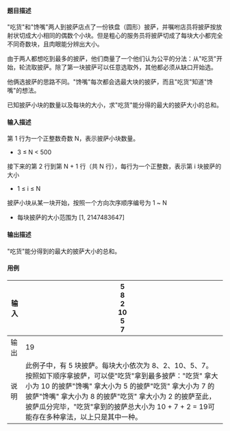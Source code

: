 #### 题目描述

"吃货"和"馋嘴"两人到披萨店点了一份铁盘（圆形）披萨，并嘱咐店员将披萨按放射状切成大小相同的偶数个小块。但是粗心的服务员将披萨切成了每块大小都完全不同奇数块，且肉眼能分辨出大小。

由于两人都想吃到最多的披萨，他们商量了一个他们认为公平的分法：从"吃货"开始，轮流取披萨。除了第一块披萨可以任意选取外，其他都必须从缺口开始选。

他俩选披萨的思路不同。"馋嘴"每次都会选最大块的披萨，而且"吃货"知道"馋嘴"的想法。

已知披萨小块的数量以及每块的大小，求"吃货"能分得的最大的披萨大小的总和。

#### 输入描述

第 1 行为一个正整数奇数 N，表示披萨小块数量。

* 3 ≤ N < 500

接下来的第 2 行到第 N + 1 行（共 N 行），每行为一个正整数，表示第 i 块披萨的大小

* 1 ≤ i ≤ N

披萨小块从某一块开始，按照一个方向次序顺序编号为 1 ~ N

* 每块披萨的大小范围为 [1, 2147483647]

#### 输出描述

"吃货"能分得到的最大的披萨大小的总和。

#### 用例


| 输入 | 5<br/>8<br/>2<br/>10<br/>5<br/>7                                                                                                                                                                                                                                                                                              |
| ------ | ------------------------------------------------------------------------------------------------------------------------------------------------------------------------------------------------------------------------------------------------------------------------------------------------------------------------------- |
| 输出 | 19                                                                                                                                                                                                                                                                                                                            |
| 说明 | 此例子中，有 5 块披萨。每块大小依次为 8、2、10、5、7。按照如下顺序拿披萨，可以使"吃货"拿到最多披萨："吃货" 拿大小为 10 的披萨"馋嘴" 拿大小为 5 的披萨"吃货" 拿大小为 7 的披萨"馋嘴" 拿大小为 8 的披萨"吃货" 拿大小为 2 的披萨至此，披萨瓜分完毕，"吃货"拿到的披萨总大小为 10 + 7 + 2 = 19可能存在多种拿法，以上只是其中一种。 |
